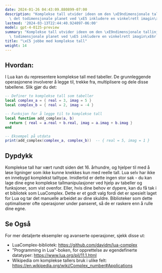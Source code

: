 ```yaml
---
date: 2024-01-26 04:43:09.880899-07:00
description: "Komplekse tall utvider ideen om den \xE9ndimensjonale tallinjen til\
  \ det todimensjonale planet ved \xE5 inkludere en vinkelrett imagin\xE6r akse. Programmerere\u2026"
lastmod: '2024-03-13T22:44:40.924097-06:00'
model: gpt-4-0125-preview
summary: "Komplekse tall utvider ideen om den \xE9ndimensjonale tallinjen til det\
  \ todimensjonale planet ved \xE5 inkludere en vinkelrett imagin\xE6r akse."
title: "\xC5 jobbe med komplekse tall"
weight: 14
---
```


## Hvordan:
I Lua kan du representere komplekse tall med tabeller. De grunnleggende operasjonene involverer å legge til, trekke fra, multiplisere og dele disse tabellene. Slik gjør du det:

```lua
-- Definer to komplekse tall som tabeller
local complex_a = { real = 3, imag = 5 }
local complex_b = { real = 2, imag = -4 }

-- Funksjon for å legge til to komplekse tall
local function add_complex(a, b)
  return { real = a.real + b.real, imag = a.imag + b.imag }
end

-- Eksempel på utdata
print(add_complex(complex_a, complex_b))  -- { real = 5, imag = 1 }
```

## Dypdykk
Komplekse tall har vært rundt siden det 16. århundre, og hjelper til med å løse ligninger som ikke kunne knekkes kun med reelle tall. Lua selv har ikke en innebygd komplekst talltype. Imidlertid er dette ingen stor sak - du kan lage dine egne komplekse tallmanipulasjoner ved hjelp av tabeller og funksjoner, som vist ovenfor. Eller, hvis dine behov er dypere, kan du få tak i et bibliotek som LuaComplex. Dette er et godt valg fordi det er spesielt laget for Lua og tar det manuelle arbeidet av dine skuldre. Biblioteker som dette optimaliserer ofte operasjoner under panseret, så de er raskere enn å rulle dine egne.

## Se Også
For mer detaljerte eksempler og avanserte operasjoner, sjekk disse ut:

- LuaComplex-bibliotek: https://github.com/davidm/lua-complex
- "Programming in Lua"-boken, for opprettelse av egendefinerte datatyper: https://www.lua.org/pil/11.1.html
- Wikipedia om komplekse tallers bruk i ulike felt: https://en.wikipedia.org/wiki/Complex_number#Applications
